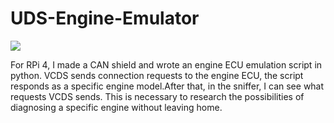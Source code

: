 # UDS-Engine-Emulator


[![](https://i.ytimg.com/vi/79eaxGjGXFU/hqdefault.jpg)](https://youtu.be/79eaxGjGXFU)

For RPi 4, I made a CAN shield and wrote an engine ECU emulation script in python. VCDS sends connection requests to the engine ECU, the script responds as a specific engine model.After that, in the sniffer, I can see what requests VCDS sends.  This is necessary to research the possibilities of diagnosing a specific engine without leaving home.
